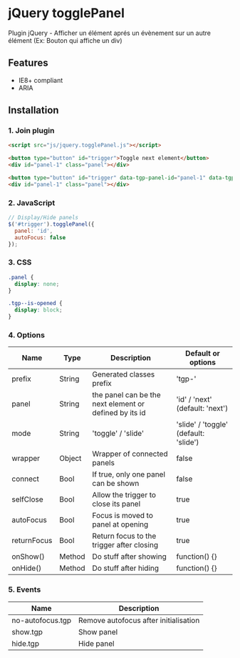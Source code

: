 # jQuery togglePanel

Plugin jQuery - Afficher un élément aprés un évènement sur un autre élément
(Ex: Bouton qui affiche un div)

## Features

* IE8+ compliant
* ARIA




## Installation

### 1. Join plugin

```html
<script src="js/jquery.togglePanel.js"></script>
```

```html
<button type="button" id="trigger">Toggle next element</button>
<div id="panel-1" class="panel"></div>

<button type="button" id="trigger" data-tgp-panel-id="panel-1" data-tgp-opened="true">Toggle id="panel-1"</button>
<div id="panel-1" class="panel"></div>
```



### 2. JavaScript

```js
// Display/Hide panels
$('#trigger').togglePanel({
  panel: 'id',
  autoFocus: false
});
```



### 3. CSS

```css
.panel {
  display: none;
}

.tgp--is-opened {
  display: block;
}


```



### 4. Options

Name                 | Type   | Description                                             | Default or options
---------------------|--------|---------------------------------------------------------|-------------------
prefix               | String | Generated classes prefix                                | 'tgp-'
panel                | String | the panel can be the next element or defined by its id  | 'id' / 'next' (default: 'next')
mode                 | String | 'toggle' / 'slide'                                      | 'slide' / 'toggle' (default: 'slide')
wrapper              | Object | Wrapper of connected panels                             | false
connect              | Bool   | If true, only one panel can be shown                    | false
selfClose            | Bool   | Allow the trigger to close its panel                    | true
autoFocus            | Bool   | Focus is moved to panel at opening                      | true
returnFocus          | Bool   | Return focus to the trigger after closing               | true
onShow()             | Method | Do stuff after showing                                  | function() {}
onHide()             | Method | Do stuff after hiding                                   | function() {}




### 5. Events

Name                 | Description
---------------------|----------------------------------------
no-autofocus.tgp     | Remove autofocus after initialisation
show.tgp             | Show panel
hide.tgp             | Hide panel

